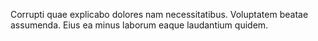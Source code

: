 Corrupti quae explicabo dolores nam necessitatibus.
Voluptatem beatae assumenda.
Eius ea minus laborum eaque laudantium quidem.